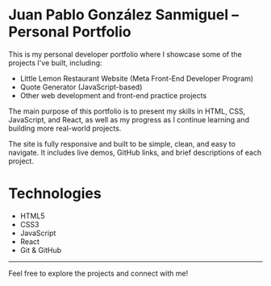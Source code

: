 # Juan Pablo González Sanmiguel – Personal Portfolio

This is my personal developer portfolio where I showcase some of the projects I've built, including:

- Little Lemon Restaurant Website (Meta Front-End Developer Program)
- Quote Generator (JavaScript-based)
- Other web development and front-end practice projects

The main purpose of this portfolio is to present my skills in HTML, CSS, JavaScript, and React, as well as my progress as I continue learning and building more real-world projects.

The site is fully responsive and built to be simple, clean, and easy to navigate. It includes live demos, GitHub links, and brief descriptions of each project.

# Technologies

- HTML5  
- CSS3  
- JavaScript  
- React  
- Git & GitHub

---

Feel free to explore the projects and connect with me!
